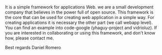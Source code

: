 It is a simple framework for applications Web.
we are a small development company that believes in the power full of open source.
This framework is the core that can be used for creating web application in a simple way. For creating applications it is necessary the other part (we call webapp level). You can find an example into code-google (yhaguy-project and vidrioluz).
If you are interested in collaborating or using this framework, and don't know how, please contact me.

Best regards
Daniel Romero